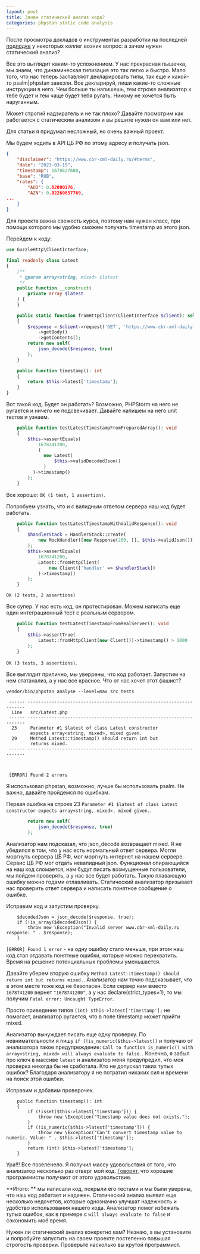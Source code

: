 ```yaml
---
layout: post
title: Зачем статический анализ кода?
categories: phpstan static code analysis
---
```


После просмотра докладов о инструментах разработки на последней [подлодке](https://podlodka.io/phpcrew)
у некоторых коллег возник вопрос: а зачем нужен статический анализ?

Все это выглядит каким-то усложнением. У нас прекрасная пышечка, мы знаем, что динамическая типизация это так легко и быстро.
Мало того, что нас теперь заставляют декларировать типы, так еще и какой-то psalm|phpstan завезли. Все декларируй, пиши какие-то сложные инструкции в него. 
Чем больше ты напишешь, тем строже анализатор к тебе будет и тем чаще будет тебя ругать. Никому не хочется быть наруганным. 

Может строгий надзиратель и не так плохо? Давайте посмотрим как работается с статическим анализом и вы решите нужен он вам или нет. 

Для статьи я придумал несложный, но очень важный проект. 

Мы будем ходить в API ЦБ РФ по этому адресу и получать json. 

```json
{
    "disclaimer": "https://www.cbr-xml-daily.ru/#terms",
    "date": "2023-03-15",
    "timestamp": 1678827600,
    "base": "RUB",
    "rates": {
        "AUD": 0.02000176,
        "AZN": 0.02260857769,
...
    }
}
```

Для проекта важна свежесть курса, поэтому нам нужен класс, при помощи которого мы удобно сможем получать timestamp из этого json.

Перейдем к коду: 

```php
use GuzzleHttp\ClientInterface;

final readonly class Latest
{
    /**
     * @param array<string, mixed> $latest
     */
    public function __construct(
        private array $latest
    ) {
    }

    public static function fromHttpClient(ClientInterface $client): self
    {
        $response = $client->request('GET', 'https://www.cbr-xml-daily.ru/latest.js')
            ->getBody()
            ->getContents();
        return new self(
            json_decode($response, true)
        );
    }

    public function timestamp(): int
    {
        return $this->latest['timestamp'];
    }
}
```

Вот такой код. Будет он работать? Возможно, PHPStorm на него не ругается и ничего не подсвечивает. Давайте напишем на него unit тестов и узнаем. 

```php
    public function testLatestTimestampFromPreparedArray(): void
    {
        $this->assertEquals(
            1678741200,
            (
              new Latest(
                  $this->validDecodedJson()
              )
          )->timestamp()
        );
    }
``` 

Все хорошо: `OK (1 test, 1 assertion)`.

Попробуем узнать, что и с валидным ответом сервера наш код будет работать. 

```php
    public function testLatestTimestampWithValidResponse(): void
    {
        $handlerStack = HandlerStack::create(
            new MockHandler([new Response(200, [], $this->validJson())])
        );
        $this->assertEquals(
            1678741200,
            Latest::fromHttpClient(
            	new Client(['handler' => $handlerStack])
            )->timestamp()
        );
    }

```

`OK (2 tests, 2 assertions)` 

Все супер. У нас есть код, он протестирован. Можем написать еще один интеграционный тест с реальным сервером.

```php
    public function testLatestTimestampFromRealServer(): void
    {
        $this->assertTrue(
            Latest::fromHttpClient(new Client())->timestamp() > 1000
        );
    }
```

`OK (3 tests, 3 assertions)`. 

Все выглядит прилично, мы уверрены, что код работает. Запустим на нем статанализ, а у нас все красное. Что от нас хочет этот фашист? 

```
vendor/bin/phpstan analyse --level=max src tests

 ------ --------------------------------------------------------------------- 
  Line   src/Latest.php                                                       
 ------ --------------------------------------------------------------------- 
  23     Parameter #1 $latest of class Latest constructor  
         expects array<string, mixed>, mixed given.                           
  29     Method Latest::timestamp() should return int but  
         returns mixed.                                                       
 ------ --------------------------------------------------------------------- 


                                                                                
 [ERROR] Found 2 errors 

```

Я использовал phpstan, возможно, лучше бы использовать psalm. Не важно, давайте пройдемся по ошибкам. 

Первая ошибка на строке 23 `Parameter #1 $latest of class Latest constructor expects array<string, mixed>, mixed given.`.

```php
        return new self(
            json_decode($response, true)
        );

```

Анализатор нам подсказал, что json_decode возвращает mixed. Я не убедился в том, что у нас есть нормальный ответ сервера. 
Могли моргнуть сервера ЦБ РФ, мог моргнуть интернет на нашем сервере. Сервис ЦБ РФ мог отдать невалидный json.
Функционал опирающийся на наш код сломается, нам будут писать возмущенные пользователи, мы пойдем проверять, а у нас все будет работать. 
Такую плавающую ошибку можно годами отлавливать. Статический анализатор призывает нас проверить ответ сервера и написать понятное сообщение о ошибке. 

Исправим код и запустим проверку. 

```
    $decodedJson = json_decode($response, true);
    if (!is_array($decodedJson)) {
        throw new \Exception("Invalid server www.cbr-xml-daily.ru response: " . $response);
    }
```

`[ERROR] Found 1 error` - на одну ошибку стало меньше, при этом наш код стал отдавать понятные ошибки, которые можно перехватить. 
Время на решение потенциальных проблемы уменьшается. 

Давайте уберем вторую ошибку `Method Latest::timestamp() should return int but returns mixed.`. Анализатор нам точно подсказывает, что в этом месте тоже код не безопасен. Если сервер нам вместо `1678741200` вернет `"1678741200"`, а у нас declare(strict_types=1), то мы получим  `Fatal error: Uncaught TypeError`. 

Просто приведение типов `(int) $this->latest['timestamp'];` не помогает, анализатор ругается, что в поле timestamp может прийти mixed. 


Анализатор вынуждает писать еще одну проверку. По невнимательности я пишу `if (!is_numeric($this->latest))` и получаю от анализатора такое предупреждение:
`Call to function is_numeric() with array<string, mixed> will always evaluate to false.`. Конечно, я забыл про ключ в массиве `latest` и анализатор меня предупредил, что моя проверка никогда бы не сработала. Кто не допускал таких тупых ошибок? Благодаря анализатору я не потратил никаких сил и времени на поиск этой ошибки. 

Исправим и добавим проверочек.

```
    public function timestamp(): int
    {
        if (!isset($this->latest['timestamp'])) {
            throw new \Exception("Timestamp value does not exists.");
        }
        if (!is_numeric($this->latest['timestamp'])) {
            throw new \Exception("Can't convert timestamp value to numeric. Value: " . $this->latest['timestamp']);
        }
        return (int) $this->latest['timestamp'];
    }
```

Ура!!! Все позеленело. Я получил массу удовольствия от того, что анализатор несколько раз отверг мой код. [Говорят](https://www.youtube.com/watch?v=7rtQ4yQVAK0), что хорошие программисты получают от этого удовольствие. 


**Итого: ** мы написали код, покрыли его тестами и мы были уверены, что наш код рабатает и надежен.
Статический анализ выявил еще несколько недочетов, которые однозначно улучшат надежность и удобство использования нашего кода. 
Анализатор помог избежать тупых ошибок, как в примере с `will always evaluate to false` и сэкономить моё время. 

Нужен ли статический анализ конкретно вам? Незнаю, а вы установите и попробуйте запустить на своем проекте постепенно повышая строгость проверки. 
Проверьте насколько вы крутой программист.